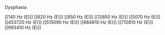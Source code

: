 Dysphasia

[[140 Hz (E)]]
[[620 Hz (E)]]
[[850 Hz (E)]]
[[12850 Hz (E)]]
[[5070 Hz (E)]]
[[453720 Hz (E)]]
[[515090 Hz (E)]]
[[684810 Hz (E)]]
[[712810 Hz (E)]]
[[993410 Hz (E)]]